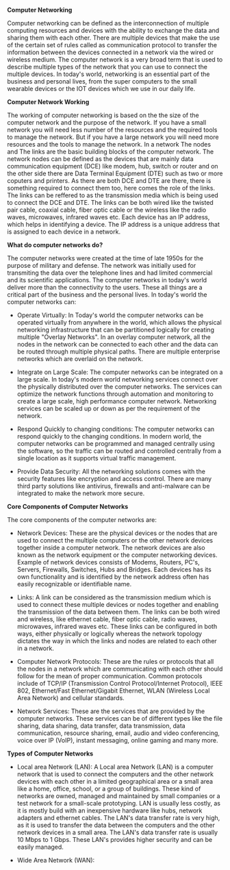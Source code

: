 **Computer Networking**

Computer networking can be defined as the interconnection of multiple computing resources and devices with the ability to exchange the data and sharing them with each other. There are multiple devices that make the use of the certain set of rules called as communication protocol to transfer the information between the devices connected in a network via the wired or wireless medium. The computer network is a very broad term that is used to describe multiple types of the network that you can use to connect the multiple devices. In today's world, networking is an essential part of the business and personal lives, from the super computers to the small wearable devices or the IOT devices which we use in our daily life.

**Computer Network Working**

The working of computer networking is based on the the size of the computer network and the purpose of the network. If you have a small network you will need less number of the resources and the required tools to manage the network. But if you have a large network you will need more resources and the tools to manage the network. In a network The nodes and The links are the basic building blocks of the computer network. The network nodes can be defined as the devices that are mainly data communication equipment (DCE) like modem, hub, switch or router and on the other side there are Data Terminal Equipment (DTE) such as two or more coputers and printers. As there are both DCE and DTE are there, there is something required to connect them too, here comes the role of the links. The links can be reffered to as the transmission media which is being used to connect the DCE and DTE. The links can be both wired like the twisted pair cable, coaxial cable, fiber optic cable or the wireless like the radio waves, microwaves, infrared waves etc. Each device has an IP address, which helps in identifying a device. The IP address is a unique address that is assigned to each device in a network.

**What do computer networks do?**

The computer networks were created at the time of late 1950s for the purpose of military and defense. The network was initially used for transmiting the data over the telephone lines and had limited commercial and its scientific applications. The computer networks in today's world deliver more than the connectivity to the users. These all things are a critical part of the business and the personal lives. In today's world the computer networks can:

- Operate Virtually: In Today's world the computer networks can be operated virtually from anywhere in the world, which allows the physical networking infrastructure that can be partitioned logically for creating multiple "Overlay Networks". In an overlay computer network, all the nodes in the network can be connected to each other and the data can be routed through multiple physical paths. There are multiple enterprise networks which are overlaid on the network.

- Integrate on Large Scale: The computer networks can be integrated on a large scale. In today's modern world networking services connect over the physically distributed over the computer networks. The services can optimize the network functions through automation and monitoring to create a large scale, high performance computer network. Networking services can be scaled up or down as per the requirement of the network.

- Respond Quickly to changing conditions: The computer networks can respond quickly to the changing conditions. In modern world, the computer networks can be programmed and managed centrally using the software, so the traffic can be routed and controlled centrally from a single location as it supports virtual traffic management.

- Provide Data Security: All the networking solutions comes with the security features like encryption and access control. There are many third party solutions like antivirus, firewalls and anti-malware can be integrated to make the network more secure.

**Core Components of Computer Networks**

The core components of the computer networks are:

- Network Devices: These are the physical devices or the nodes that are used to connect the multiple computers or the other network devices together inside a computer network. The network devices are also known as the network equipment or the computer networking devices. Example of network devices consists of Modems, Routers, PC's, Servers, Firewalls, Switches, Hubs and Bridges. Each devices has its own functionality and is identified by the network address often has easily recognizable or identifiable name.

- Links: A link can be considered as the transmission medium which is used to connect these multiple devices or nodes together and enabling the transmission of the data between them. The links can be both wired and wireless, like ethernet cable, fiber optic cable, radio waves, microwaves, infrared waves etc. These links can be configured in both ways, either physically or logically whereas the network topology dictates the way in which the links and nodes are related to each other in a network.

- Computer Network Protocols: These are the rules or protocols that all the nodes in a network which are communicating with each other should follow for the mean of proper communication. Common protocols include of TCP/IP (Transmission Control Protocol/Internet Protocol), IEEE 802, Ethernet/Fast Ethernet/Gigabit Ethernet, WLAN (Wireless Local Area Network) and cellular standards.

- Network Services: These are the services that are provided by the computer networks. These services can be of different types like the file sharing, data sharing, data transfer, data transmission, data communication, resource sharing, email, audio and video conferencing, voice over IP (VoIP), instant messaging, online gaming and many more.

**Types of Computer Networks**

- Local area Network (LAN): A Local area Network (LAN) is a computer network that is used to connect the computers and the other network devices with each other in a limited geographical area or a small area like a home, office, school, or a group of buildings. These kind of networks are owned, managed and maintained by small companies or a test network for a small-scale prototyping. LAN is usually less costly, as it is mostly build with an inexpensive hardware like hubs, network adapters and ethernet cables. The LAN's data transfer rate is very high, as it is used to transfer the data between the computers and the other network devices in a small area. The LAN's data transfer rate is usually 10 Mbps to 1 Gbps. These LAN's provides higher security and can be easily managed.

- Wide Area Network (WAN): 